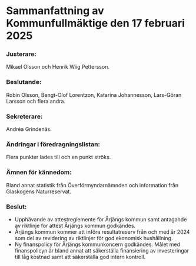 # Sammanfattning av Kommunfullmäktige den 17 februari 2025

### Justerare:
Mikael Olsson och Henrik Wiig Pettersson.

### Beslutande: 
Robin Olsson, Bengt-Olof Lorentzon, Katarina Johannesson, Lars-Göran Larsson och flera andra.

### Sekreterare:
Andréa Grindenäs.

### Ändringar i föredragningslistan:
Flera punkter lades till och en punkt ströks.

### Ämnen för kännedom:
Bland annat statistik från Överförmyndarnämnden och information från Glaskogens Naturreservat.

### Beslut:

- Upphävande av attestreglemente för Årjängs kommun samt antagande av riktlinje för attest Årjängs kommun godkändes.
- Årjängs kommun kommer att införa resultatreserv från och med år 2024 som del av revidering av riktlinjer för god ekonomisk hushållning.
- Ny finanspolicy för Årjängs kommunkoncern godkändes. Målet med finanspolicyn är bland annat att säkerställa finansiering av investeringar till låg kostnad samt att säkerställa god intern kontroll.
